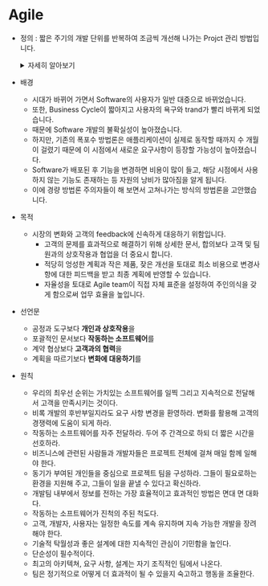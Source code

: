 # Agile

- 정의 : 짧은 주기의 개발 단위를 반복하여 조금씩 개선해 나가는 Projct 관리 방법입니다.
    <details>
        <summary>자세히 알아보기</summary>

    - iterative approach to project management
        - 반복에 기반한 Project 관리 방법입니다.
    - software development that helps teams deliver value to their customers faster and with fewer headaches
        - 까다로운 과정 없이 고객에게 더 빠르게 가치를 제공하기 위한 소프트웨어 개발 방법입니다.
    - Instead of betting everything on a "big bang" launch, an agile team delivers work in small, but consumable, increments
        - 한 번에 완벽하게 출시하기 보단, 작지만 유의미한 개선을 추구합니다.
    - Requirements, plans, and results are evaluated continuously so teams have a natural mechanism for responding to change quickly
        - 요구 사항, 계획과 결과에 따라 자연스럽게 빠른 대응을 할 수 있는 방법입니다.

    </details>
    
- 배경
    - 시대가 바뀌어 가면서 Software의 사용자가 일반 대중으로 바뀌었습니다.
    - 또한, Business Cycle이 짧아지고 사용자의 욕구와 trand가 빨리 바뀌게 되었습니다.
    - 때문에 Software 개발의 불확실성이 높아졌습니다.
    - 하지만, 기존의 폭포수 방법론은 애플리케이션이 실제로 동작할 때까지 수 개월이 걸렸기 때문에 이 시점에서 새로운 요구사항이 등장할 가능성이 높아졌습니다.
    - Software가 배포된 후 기능을 변경하면 비용이 많이 들고, 해당 시점에서 사용하지 않는 기능도 존재하는 등 자원의 낭비가 많아짐을 알게 됩니다.
    - 이에 경량 방법론 주의자들이 해 보면서 고쳐나가는 방식의 방법론을 고안했습니다.
    
- 목적
    - 시장의 변화와 고객의 feedback에 신속하게 대응하기 위함입니다.
        - 고객의 문제를 효과적으로 해결하기 위해 상세한 문서, 합의보다 고객 및 팀원과의 상호작용과 협업을 더 중요시 합니다.
        - 적당히 엉성한 계획과 작은 제품, 잦은 개선을 토대로 최소 비용으로 변경사항에 대한 피드백을 받고 최종 계획에 반영할 수 있습니다.
        - 자율성을 토대로 Agile team이 직접 자체 표준을 설정하여 주인의식을 갖게 함으로써 업무 효율을 높입니다.
    
- 선언문
    - 공정과 도구보다 **개인과 상호작용**을
    - 포괄적인 문서보다 **작동하는 소프트웨어**를
    - 계약 협상보다 **고객과의 협력**을
    - 계획을 따르기보다 **변화에 대응하기**를

- 원칙
    - 우리의 최우선 순위는 가치있는 소프트웨어를 일찍 그리고 지속적으로 전달해서 고객을 만족시키는 것이다.
    - 비록 개발의 후반부일지라도 요구 사항 변경을 환영하라. 변화를 활용해 고객의 경쟁력에 도움이 되게 하라.
    - 작동하는 소프트웨어를 자주 전달하라. 두어 주 간격으로 하되 더 짧은 시간을 선호하라.
    - 비즈니스에 관련된 사람들과 개발자들은 프로젝트 전체에 걸쳐 매일 함께 일해야 한다.
    - 동기가 부여된 개인들을 중심으로 프로젝트 팀을 구성하라. 그들이 필요로하는 환경을 지원해 주고, 그들이 일을 끝낼 수 있다고 확신하라.
    - 개발팀 내부에서 정보를 전하는 가장 효율적이고 효과적인 방법은 면대 면 대화다.
    - 작동하는 소프트웨어가 진척의 주된 척도다.
    - 고객, 개발자, 사용자는 일정한 속도를 계속 유지하며 지속 가능한 개발을 장려해야 한다.
    - 기술적 탁월성과 좋은 설계에 대한 지속적인 관심이 기민함을 높인다.
    - 단순성이 필수적이다.
    - 최고의 아키텍쳐, 요구 사항, 설계는 자기 조직적인 팀에서 나온다.
    - 팀은 정기적으로 어떻게 더 효과적이 될 수 있을지 숙고하고 행동을 조율한다.

